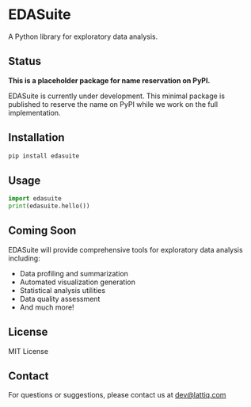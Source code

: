 # EDASuite

A Python library for exploratory data analysis.

## Status

**This is a placeholder package for name reservation on PyPI.**

EDASuite is currently under development. This minimal package is published to reserve the name on PyPI while we work on the full implementation.

## Installation

```bash
pip install edasuite
```

## Usage

```python
import edasuite
print(edasuite.hello())
```

## Coming Soon

EDASuite will provide comprehensive tools for exploratory data analysis including:

- Data profiling and summarization
- Automated visualization generation
- Statistical analysis utilities
- Data quality assessment
- And much more!

## License

MIT License

## Contact

For questions or suggestions, please contact us at dev@lattiq.com
